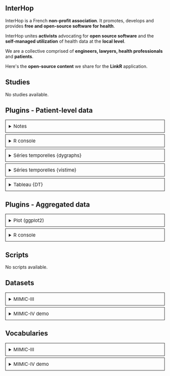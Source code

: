 ## InterHop

<i class="fa fa-check" style="color: steelblue;"></i> InterHop is a French **non-profit association**. It promotes, develops and provides **free and open-source software for health**.

<i class="fa fa-check" style="color: steelblue;"></i> InterHop unites **activists** advocating for **open source software** and the **self-managed utilization** of health data at the **local level**.

<i class="fa fa-check" style="color: steelblue;"></i> We are a collective comprised of **engineers, lawyers, health professionals** and **patients**.

<i class="fa fa-check" style="color: steelblue;"></i> Here's the **open-source content** we share for the **LinkR** application.

## <i class='fa fa-file-alt' style='color: steelblue;'></i> Studies

No studies available.

## <i class='fa fa-terminal' style='color: steelblue;'></i> Plugins - Patient-level data

<details style = 'border:solid 1px; padding:10px; margin:5px 0px 5px 0px;'>
<summary><span style = 'font-size:15px;'>Notes</summary>


</details>

<details style = 'border:solid 1px; padding:10px; margin:5px 0px 5px 0px;'>
<summary><span style = 'font-size:15px;'>R console</summary>

### <i class="fa fa-info-circle" style="color: steelblue;"></i> 1) Description

This plugin allows you to **execute code** in the R console and **save your code as scripts**.

### <i class="fa fa-cogs" style="color: steelblue;"></i> 2) Usage

<details>
<summary><span style="--hover-color:#129AFD;cursor:pointer;text-decoration-line:underline;" onmouseover="this.style.color=this.style.getPropertyValue('--hover-color')" onmouseout="this.style.color=''">
Click here to show / hide content</span></summary>

### <span style = "margin-left:20px;"> a) Scripts management</span>

Go to the "Scripts management" tab to **add, delete, or rename scripts**.

A script is a **text file containing code**.

Once a script is created, you can **edit** it in the "Script" tab and **execute the code**.<br /><br />

### <span style = "margin-left:20px;"> b) R code</span>

Write **R code** and execute it: the **result returned by the console** will appear below the text editor.

To know the **data model** used by the application, click on the help button (question mark at the top right of the page) when you are on the "Data / Access Data" page.

Example code (get the min, max, and average heart rate of our patients):

<pre style = "font-size:12px;"><code>d$measurement %>%
    dplyr::filter(measurement_concept_id == 3027018) %>%
    dplyr::group_by(person_id) %>%
    dplyr::summarize(min_weight = min(value_as_number), max_weight = max(value_as_number), avg_weight = mean(value_as_number)) %>%
    dplyr::ungroup()
</code></pre>

<img src="https://framagit.org/interhop/linkr/LinkR-content/-/raw/main/plugins/patient_lvl/3c64dcfb08b95020e4b06ee78c1ca48158fed7657cf01621e92de2a4be77bf68/r_code_1.png" width="900" style="border:dashed 1px; padding:10px;"/><br />

<img src="https://framagit.org/interhop/linkr/LinkR-content/-/raw/main/plugins/patient_lvl/3c64dcfb08b95020e4b06ee78c1ca48158fed7657cf01621e92de2a4be77bf68/r_code_2.png" width="600" style="margin-left:-7px;"/><br />

### <span style = "margin-left:20px;"> c) RMarkdown</span>

You can also write code in **Rmarkdown**.

This is **Markdown** to which you can add **R code**.

For more information on RMarkdown, <a href="https://rmarkdown.rstudio.com/lesson-2.html" target="_blank">visit their site</a>.

Example code (the same example as above, in RMarkdown - a backslash has been added to prevent code execution):

<pre style = "font-size:12px;"><code># Script on heart rate

\```{r}
d$measurement %>%
    dplyr::filter(measurement_concept_id == 3027018) %>%
    dplyr::group_by(person_id) %>%
    dplyr::summarize(min_weight = min(value_as_number), max_weight = max(value_as_number), avg_weight = mean(value_as_number)) %>%
    dplyr::ungroup()
\```
</code></pre>


<img src="https://framagit.org/interhop/linkr/LinkR-content/-/raw/main/plugins/patient_lvl/3c64dcfb08b95020e4b06ee78c1ca48158fed7657cf01621e92de2a4be77bf68/rmarkdown_1.png" width="900" style="border:dashed 1px; padding:10px;" /><br />

<img src="https://framagit.org/interhop/linkr/LinkR-content/-/raw/main/plugins/patient_lvl/3c64dcfb08b95020e4b06ee78c1ca48158fed7657cf01621e92de2a4be77bf68/rmarkdown_2.png" width="700" style="border:dashed 1px; padding:10px;" /><br /><br />

### <span style = "margin-left:20px;"> d) Figure</span>

You can **create figures**, for example with the `ggplot2` library.

Here's an example of code:

<pre style = "font-size:12px;"><code># A list containing the data for the plot
data <- list()

# Filter data
data$x <- d$measurement %>% dplyr::filter(measurement_concept_id == 3027018)

# Create ggplot2 plot
data$x %>%
    ggplot2::ggplot(ggplot2::aes(x = value_as_number)) +
    ggplot2::geom_histogram(bins = 50, fill = "#377EB8", color = "#FFFFFF") +
    ggplot2::theme_minimal() +
    ggplot2::labs(x = "Heart rate (bpm)", y = "")
</code></pre>

<img src="https://framagit.org/interhop/linkr/LinkR-content/-/raw/main/plugins/patient_lvl/3c64dcfb08b95020e4b06ee78c1ca48158fed7657cf01621e92de2a4be77bf68/r_plot_1.png" width="600" style="border:dashed 1px; padding:10px;" /><br />

<img src="https://framagit.org/interhop/linkr/LinkR-content/-/raw/main/plugins/patient_lvl/3c64dcfb08b95020e4b06ee78c1ca48158fed7657cf01621e92de2a4be77bf68/r_plot_2.png" width="600" style="border:dashed 1px; padding:10px;" />
</details>
</details>

<details style = 'border:solid 1px; padding:10px; margin:5px 0px 5px 0px;'>
<summary><span style = 'font-size:15px;'>Séries temporelles {dygraphs}</summary>


</details>

<details style = 'border:solid 1px; padding:10px; margin:5px 0px 5px 0px;'>
<summary><span style = 'font-size:15px;'>Séries temporelles {vistime}</summary>


</details>

<details style = 'border:solid 1px; padding:10px; margin:5px 0px 5px 0px;'>
<summary><span style = 'font-size:15px;'>Tableau {DT}</summary>


</details>




## <i class='fa fa-terminal' style='color: steelblue;'></i> Plugins - Aggregated data

<details style = 'border:solid 1px; padding:10px; margin:5px 0px 5px 0px;'>
<summary><span style = 'font-size:15px;'>Plot (ggplot2)</summary>

### <i class="fa fa-info-circle" style="color: steelblue;"></i> 1) Description

This plugin uses the R library <a href="https://ggplot2.tidyverse.org/" target="_blank">`ggplot2`</a>, allowing the creation of plots from data.

### <i class="fa fa-cogs" style="color: steelblue;"></i> 2) Usage

<details>
<summary><span style="--hover-color:#129AFD;cursor:pointer;text-decoration-line:underline;" onmouseover="this.style.color=this.style.getPropertyValue('--hover-color')" onmouseout="this.style.color=''">
Click here to show / hide content</span></summary>

### <span style = "margin-left:20px;"> a) Manage scripts</span>

In order to **save multiple plots** to a single widget, you can **create scripts** from the "Scripts management" tab.

You can also **rename** and **delete** scripts from this tab.

A script includes:

- The **parameters** saved on a plot, from the "Plot" tab.
- The **code** corresponding to that plot, from the "Code" tab.

Once a **script is created**, **select it** from the "Plot" or "Code" tab.

**Save** this script after making changes.

<br /><img src="https://framagit.org/interhop/linkr/LinkR-content/-/raw/main/plugins/aggregated/dbddcb34874bd3e8cfcc287f4dc73f422007d928e591add209329f03c99efa21/scripts_management.png" width="850" style="border:dashed 1px; padding:10px;" /><br /><br />

### <span style = "margin-left:20px;"> b) Configure a plot</span>

Go to the "Plot" tab.

**Choose the variable** to display on each axis in the "Variables" tab.

Some plots will have a **variable on only one axis** (geom_histogram), while others will only display **if variables are specified on both axes** (geom_point).

For each plot, choose:

- The **theme** of the plot.
- The **text** for the **x** axis.
- The **text** for the **y** axis (whether a variable is assigned to it or not).

In the "Variables" tab, it's possible to **group data**, by patient or by time. Then choose the **function** to apply to group the data.

For example:

- Group data by **patient** by selecting the **"maximum"** function: the maximum value of the parameter, across all stays, will be chosen for each patient.
- Group data every **4 hours** by selecting the **"average"** function: the maximum value will be chosen for each 4-hour interval, for each patient (thus, multiple data points per patient).

By checking "Show plot at script launch", the **plot** will be **displayed upon the script's loading**.

<br /><img src="https://framagit.org/interhop/linkr/LinkR-content/-/raw/main/plugins/aggregated/dbddcb34874bd3e8cfcc287f4dc73f422007d928e591add209329f03c99efa21/plot_settings.png" width="950" style="border:dashed 1px; padding:10px;" /><br /><br />

### <span style = "margin-left:20px;"> c) Display the code</span>

By clicking on "**Generate Code**" from the "Plot" tab, the **code corresponding to the plot** will be **generated** in the text editor, in the "Code" tab.

You can **edit this code** and **save** your changes.

If you click on **Generate Code** again, your code will be deleted and replaced by the default code corresponding to the plot configured in the "Plot" tab.

Click on "**Run code**" to display the plot corresponding to the code.

By checking "Run code at script launch", the **code** will be **executed upon the script's loading**.

<br /><img src="https://framagit.org/interhop/linkr/LinkR-content/-/raw/main/plugins/aggregated/dbddcb34874bd3e8cfcc287f4dc73f422007d928e591add209329f03c99efa21/plot_code.png" width="750" style="border:dashed 1px; padding:10px;" />

</details>

### <i class="fa fa-bar-chart" style="color: steelblue;"></i> 3) Available plots

<details>
<summary><span style="--hover-color:#129AFD;cursor:pointer;text-decoration-line:underline;" onmouseover="this.style.color=this.style.getPropertyValue('--hover-color')" onmouseout="this.style.color=''">
Click here to show / hide content</span></summary>

### <span style = "margin-left:20px;"> a) Histogram (geom_histogram)</span>

Allows visualization of the distribution of a single continuous variable by dividing the x-axis into intervals and counting the number of observations in each interval.

<img src="https://framagit.org/interhop/linkr/LinkR-content/-/raw/main/plugins/aggregated/dbddcb34874bd3e8cfcc287f4dc73f422007d928e591add209329f03c99efa21/geom_histogram.png" width="700" />

You can choose the **size of the bars** in two ways:

- Either by the **size** of the bars, depending on the x-axis (a size of 50 means a bar will take up 50 of the unit specified on the x-axis).
- Or by the **number** of total bars displayed.

<br /><br />

### <span style = "margin-left:20px;"> b) Scatter plot (geom_point)</span>

Allows visualization of the distribution of two continuous variables, one on the x-axis and the other on the y-axis.

<img src="https://framagit.org/interhop/linkr/LinkR-content/-/raw/main/plugins/aggregated/dbddcb34874bd3e8cfcc287f4dc73f422007d928e591add209329f03c99efa21/geom_point.png" width="700" />

By default, only points having a **value at a given moment** both for the **x variable** and for the **y variable** will be displayed.

For instance, if I choose systolic blood pressure for x and mean arterial pressure for y (as in the example), and I have an x value on a certain day at 18:37:10 and a y value on the same day at 18:37:11, since the moments aren't exactly the same, there won't be a corresponding point on the graph.

To counter this, it is possible to **group data**, by patient or by time (see Usage section).

</details>
</details>

<details style = 'border:solid 1px; padding:10px; margin:5px 0px 5px 0px;'>
<summary><span style = 'font-size:15px;'>R console</summary>

### <i class="fa fa-info-circle" style="color: steelblue;"></i> 1) Description

This plugin allows you to **execute code** in the R console and **save your code as scripts**.

### <i class="fa fa-cogs" style="color: steelblue;"></i> 2) Usage

<details>
<summary><span style="--hover-color:#129AFD;cursor:pointer;text-decoration-line:underline;" onmouseover="this.style.color=this.style.getPropertyValue('--hover-color')" onmouseout="this.style.color=''">
Click here to show / hide content</span></summary>

### <span style = "margin-left:20px;"> a) Scripts management</span>

Go to the "Scripts management" tab to **add, delete, or rename scripts**.

A script is a **text file containing code**.

Once a script is created, you can **edit** it in the "Script" tab and **execute the code**.<br /><br />

### <span style = "margin-left:20px;"> b) R code</span>

Write **R code** and execute it: the **result returned by the console** will appear below the text editor.

To know the **data model** used by the application, click on the help button (question mark at the top right of the page) when you are on the "Data / Access Data" page.

Example code (get the min, max, and average heart rate of our patients):

<pre style = "font-size:12px;"><code>d$measurement %>%
    dplyr::filter(measurement_concept_id == 3027018) %>%
    dplyr::group_by(person_id) %>%
    dplyr::summarize(min_weight = min(value_as_number), max_weight = max(value_as_number), avg_weight = mean(value_as_number)) %>%
    dplyr::ungroup()
</code></pre>

<img src="https://framagit.org/interhop/linkr/LinkR-content/-/raw/main/plugins/aggregated/6f3c30ede116bc25978075b6634268214c545173634f3cd81c0d1db6081a45b8/r_code_1.png" width="900" style="border:dashed 1px; padding:10px;"/><br />

<img src="https://framagit.org/interhop/linkr/LinkR-content/-/raw/main/plugins/aggregated/6f3c30ede116bc25978075b6634268214c545173634f3cd81c0d1db6081a45b8/r_code_2.png" width="600" style="margin-left:-7px;"/><br />

### <span style = "margin-left:20px;"> c) RMarkdown</span>

You can also write code in **Rmarkdown**.

This is **Markdown** to which you can add **R code**.

For more information on RMarkdown, <a href="https://rmarkdown.rstudio.com/lesson-2.html" target="_blank">visit their site</a>.

Example code (the same example as above, in RMarkdown - a backslash has been added to prevent code execution):

<pre style = "font-size:12px;"><code># Script on heart rate

\```{r}
d$measurement %>%
    dplyr::filter(measurement_concept_id == 3027018) %>%
    dplyr::group_by(person_id) %>%
    dplyr::summarize(min_weight = min(value_as_number), max_weight = max(value_as_number), avg_weight = mean(value_as_number)) %>%
    dplyr::ungroup()
\```
</code></pre>


<img src="https://framagit.org/interhop/linkr/LinkR-content/-/raw/main/plugins/aggregated/6f3c30ede116bc25978075b6634268214c545173634f3cd81c0d1db6081a45b8/rmarkdown_1.png" width="900" style="border:dashed 1px; padding:10px;" /><br />

<img src="https://framagit.org/interhop/linkr/LinkR-content/-/raw/main/plugins/aggregated/6f3c30ede116bc25978075b6634268214c545173634f3cd81c0d1db6081a45b8/rmarkdown_2.png" width="700" style="border:dashed 1px; padding:10px;" /><br /><br />

### <span style = "margin-left:20px;"> d) Figure</span>

You can **create figures**, for example with the `ggplot2` library.

Here's an example of code:

<pre style = "font-size:12px;"><code># A list containing the data for the plot
data <- list()

# Filter data
data$x <- d$measurement %>% dplyr::filter(measurement_concept_id == 3027018)

# Create ggplot2 plot
data$x %>%
    ggplot2::ggplot(ggplot2::aes(x = value_as_number)) +
    ggplot2::geom_histogram(bins = 50, fill = "#377EB8", color = "#FFFFFF") +
    ggplot2::theme_minimal() +
    ggplot2::labs(x = "Heart rate (bpm)", y = "")
</code></pre>

<img src="https://framagit.org/interhop/linkr/LinkR-content/-/raw/main/plugins/aggregated/6f3c30ede116bc25978075b6634268214c545173634f3cd81c0d1db6081a45b8/r_plot_1.png" width="600" style="border:dashed 1px; padding:10px;" /><br />

<img src="https://framagit.org/interhop/linkr/LinkR-content/-/raw/main/plugins/aggregated/6f3c30ede116bc25978075b6634268214c545173634f3cd81c0d1db6081a45b8/r_plot_2.png" width="600" style="border:dashed 1px; padding:10px;" />
</details>
</details>




## <i class='fa fa-code' style='color: steelblue;'></i> Scripts

No scripts available.

## <i class='fa fa-database' style='color: steelblue;'></i> Datasets

<details style = 'border:solid 1px; padding:10px; margin:5px 0px 5px 0px;'>
<summary><span style = 'font-size:15px;'>MIMIC-III</summary>


</details>

<details style = 'border:solid 1px; padding:10px; margin:5px 0px 5px 0px;'>
<summary><span style = 'font-size:15px;'>MIMIC-IV demo</summary>


</details>




## <i class='fa fa-list' style='color: steelblue;'></i> Vocabularies

<details style = 'border:solid 1px; padding:10px; margin:5px 0px 5px 0px;'>
<summary><span style = 'font-size:15px;'>MIMIC-III</summary>


</details>

<details style = 'border:solid 1px; padding:10px; margin:5px 0px 5px 0px;'>
<summary><span style = 'font-size:15px;'>MIMIC-IV demo</summary>

</details>
